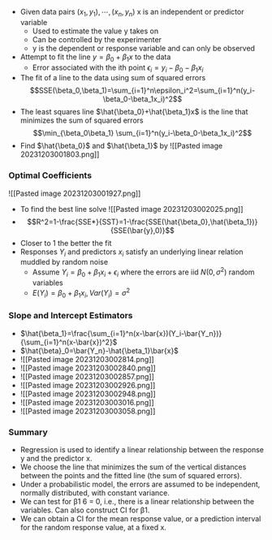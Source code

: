 - Given data pairs $(x_1,y_1),\cdots,(x_n,y_n)$ x is an independent or predictor variable
	- Used to estimate the value y takes on 
	- Can be controlled by the experimenter
	- y is the dependent or response variable and can only be observed
- Attempt to fit the line $y=\beta_0+\beta_1x$ to the data
	- Error associated with the ith point $\epsilon_i=y_i-\beta_0-\beta_1x_i$
- The fit of a line to the data using sum of squared errors $$SSE(\beta_0,\beta_1)=\sum_{i=1}^n\epsilon_i^2=\sum_{i=1}^n(y_i-\beta_0-\beta_1x_i)^2$$
- The least squares line $\hat{\beta_0}+\hat{\beta_1}x$ is the line that minimizes the sum of squared errors $$\min_{\beta_0\beta_1} \sum_{i=1}^n(y_i-\beta_0-\beta_1x_i)^2$$
- Find $\hat{\beta_0}$ and $\hat{\beta_1}$ by 
![[Pasted image 20231203001803.png]]
### Optimal Coefficients
![[Pasted image 20231203001927.png]]
- To find the best line solve 
![[Pasted image 20231203002025.png]]
- $$R^2=1-\frac{SSE*}{SST}=1-\frac{SSE(\hat{\beta_0},\hat{\beta_1})}{SSE(\bar{y},0)}$$
- Closer to $1$ the better the fit
- Responses $Y_i$ and predictors $x_i$ satisfy an underlying linear relation muddled by random noise
	- Assume $Y_i=\beta_0+\beta_1x_i+\epsilon_i$ where the errors are iid $N(0,\sigma^2)$ random variables
	- $E(Y_i)= \beta_0+\beta_1x_i, Var(Y_i)=\sigma^2$
### Slope and Intercept Estimators
- $\hat{\beta_1}=\frac{\sum_{i=1}^n(x-\bar{x})(Y_i-\bar{Y_n})}{\sum_{i=1}^n(x-\bar{x})^2}$
- $\hat{\beta}_0=\bar{Y_n}-\hat{\beta_1}\bar{x}$
- ![[Pasted image 20231203002814.png]]
- ![[Pasted image 20231203002840.png]]
- ![[Pasted image 20231203002857.png]]
- ![[Pasted image 20231203002926.png]]
- ![[Pasted image 20231203002948.png]]
- ![[Pasted image 20231203003016.png]]
- ![[Pasted image 20231203003058.png]]
### Summary
- Regression is used to identify a linear relationship between the  response y and the predictor x.  
-  We choose the line that minimizes the sum of the vertical  distances between the points and the fitted line (the sum of  squared errors).  
-  Under a probabilistic model, the errors are assumed to be  independent, normally distributed, with constant variance.  
- We can test for β1 6 = 0, i.e., there is a linear relationship between the variables. Can also construct CI for β1.  
- We can obtain a CI for the mean response value, or a  prediction interval for the random response value, at a fixed x.